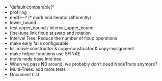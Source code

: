 * 'default comparable?'
* profiling
* end()--? (* mark end iterator differently)
* lower_bound
* test upper_bound / interval_upper_bound
* fine-tune link fixup at swap and rotation
* Interval Tree: Reduce the number of fixup operations
* make early fails configurable
* kill move-constructor & copy-constructor & copy-assignment
* make helper functions use SFINAE
* move node base into tree
* When we pass NB around, we probably don't need NodeTraits anymore?
* Multi-Trees: add more tests
* Document List